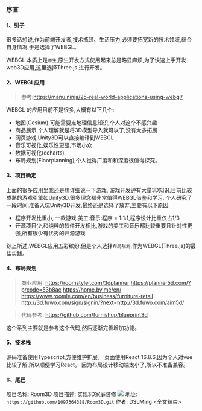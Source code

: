 ### 序言

#### 1、引子
很多话想说,作为前端开发者,技术瓶颈、生活压力,必须要拓宽新的技术领域,结合自身情况,于是选择了WEBGL。

WEBGL 本质上是`原生`,原生开发方式使用起来总是略显麻烦,为了快速上手开发web3D应用,这里选择Three.js 进行开发。

#### 2、WEBGL应用
>参考:https://manu.ninja/25-real-world-applications-using-webgl/

WEBGL 的应用目前不是很多,大概有以下几个:
- 地图(Cesium),可能需要点地理信息知识,个人对这个不感兴趣
- 商品展示,个人理解就是将3D模型导入就可以了,没有太多拓展
- 网页游戏,Unity3D可以直接编译到WEBGL
- 音乐可视化,娱乐性更强,市场小众
- 数据可视化(echarts)
- 布局规划(Floorplanning),个人觉得广度和和深度很值得探究。

#### 3、项目确定
上面的很多应用里我还是想详细说一下游戏, 游戏开发钟有大量3D知识,目前比较成熟的游戏引擎如Unity3D,很多理念都非常值得WEBGL借鉴和学习,
个人研究了一段时间,准备入坑Unity3D开发,最终还是选择了放弃,主要有以下原因:
- 程序开发比重小, 一款游戏,美工:音乐:程序 = 1:1:1,程序设计比重仅占1/3
- 开源项目少,和纯粹的软件开发相比,游戏的美工和音乐都比较重要且针对性更强,所有很少有优秀的开源游戏

综上所述,WEBGL应用五彩缤纷,但是个人选择`布局规划`,作为WEBGL(Three.js)的最佳实践。

#### 4、布局规划
> 商业应用: 
> https://roomstyler.com/3dplanner
> https://planner5d.com/?prcode=53b8ac
> https://home.by.me/en/
> https://www.roomle.com/en/business/furniture-retail
> http://3d.fuwo.com/sign/signin/?next=http://3d.fuwo.com/aim5d/

> 代码参考:
> https://github.com/furnishup/blueprint3d

这个系列主要就是参考这个代码,然后逐渐完善增加功能。

#### 5、技术栈
源码准备使用Typescript,方便维护扩展。
页面使用React 16.8.6,因为个人对vue比较了解,所以顺便学习React。
因为布局设计移动端太小了,所以不准备兼容。

#### 6、尾巴
项目名称: Room3D
项目描述: 实现3D家庭装修
<img src="https://camo.githubusercontent.com/a1f563a4a3d6ac6405e9761c9857a63236d872c6/68747470733a2f2f73332e616d617a6f6e6177732e636f6d2f6675726e69736875702f64657369676e2e706e67">
地址: `https://github.com/1097364388/Room3D.git`
作者: DSLMing
<全文结束>






